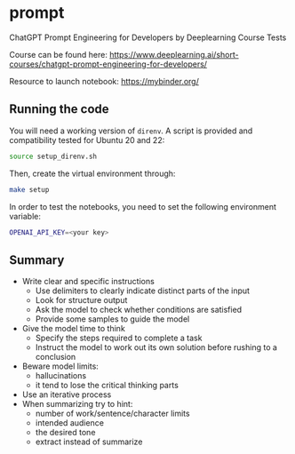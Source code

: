 # prompt
ChatGPT Prompt Engineering for Developers by Deeplearning Course Tests

Course can be found here: https://www.deeplearning.ai/short-courses/chatgpt-prompt-engineering-for-developers/

Resource to launch notebook: https://mybinder.org/

## Running the code

You will need a working version of `direnv`. A script is provided and compatibility tested for Ubuntu 20 and 22:

```bash
source setup_direnv.sh
```

Then, create the virtual environment through:

```bash
make setup
```

In order to test the notebooks, you need to set the following environment variable:

```bash
OPENAI_API_KEY=<your key>
```

## Summary

* Write clear and specific instructions
    * Use delimiters to clearly indicate distinct parts of the input
    * Look for structure output
    * Ask the model to check whether conditions are satisfied
    * Provide some samples to guide the model
* Give the model time to think
    * Specify the steps required to complete a task
    * Instruct the model to work out its own solution before rushing to a conclusion
* Beware model limits:
    * hallucinations
    * it tend to lose the critical thinking parts
* Use an iterative process
* When summarizing try to hint:
    * number of work/sentence/character limits
    * intended audience
    * the desired tone
    * extract instead of summarize
